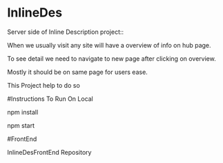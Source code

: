 # InlineDes

Server side of Inline Description project::

When we usually visit any site will have a overview of info on hub page.

To see detail we need to navigate to new page after clicking on overview.

Mostly it should be on same page for users ease.

This Project help to do so

#Instructions To Run On Local

npm install 

npm start

#FrontEnd

InlineDesFrontEnd Repository
